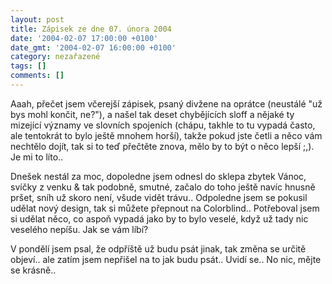 ```yaml
---
layout: post
title: Zápisek ze dne 07. února 2004
date: '2004-02-07 17:00:00 +0100'
date_gmt: '2004-02-07 16:00:00 +0100'
category: nezařazené
tags: []
comments: []
---
```

<p>Aaah, přečet jsem včerejší zápisek, psaný divžene na oprátce (neustálé &quot;už bys mohl končit, ne?&quot;),  a našel tak deset chybějících sloff a nějaké ty mizející významy ve slovních spojeních (chápu, takhle to tu  vypadá často, ale tentokrát to bylo ještě mnohem horší), takže pokud jste četli a něco vám nechtělo dojít,  tak si to teď přečtěte znova, mělo by to být o něco lepší ;,). Je mi to líto..</p>
<p>Dnešek nestál za moc, dopoledne jsem odnesl do sklepa zbytek Vánoc, svíčky z venku &amp; tak podobně,  smutné, začalo do toho ještě navíc hnusně pršet, sníh už skoro není, všude vidět trávu.. Odpoledne  jsem se pokusil udělat nový design, tak si můžete přepnout na Colorblind.. Potřeboval jsem si udělat  něco, co aspoň vypadá jako by to bylo veselé, když už tady nic veselého nepíšu. Jak se vám líbí?</p>
<p>V pondělí jsem psal, že odpříště už budu psát jinak, tak změna se určitě objeví.. ale zatím jsem nepřišel  na to jak budu psát.. Uvidí se.. No nic, mějte se krásně..</p>
